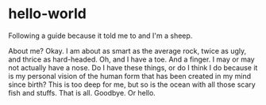# hello-world
Following a guide because it told me to and I'm a sheep. 

About me? Okay. I am about as smart as the average rock, twice as ugly, and thrice as hard-headed. Oh, and I have a toe. And a finger. I may or may not actually have a nose. Do I have these things, or do I think I do because it is my personal vision of the human form that has been created in my mind since birth? This is too deep for me, but so is the ocean with all those scary fish and stuffs. That is all. Goodbye. Or hello. 
